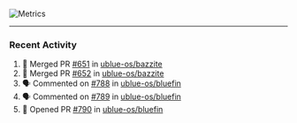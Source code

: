 ![Metrics](https://metrics.lecoq.io/KyleGospo?template=classic&base=header%2C%20activity%2C%20community%2C%20repositories%2C%20metadata&base.indepth=false&base.hireable=false&base.skip=false&config.timezone=America%2FLos_Angeles)

---
### Recent Activity
<!--START_SECTION:activity-->
1. 🎉 Merged PR [#651](https://github.com/ublue-os/bazzite/pull/651) in [ublue-os/bazzite](https://github.com/ublue-os/bazzite)
2. 🎉 Merged PR [#652](https://github.com/ublue-os/bazzite/pull/652) in [ublue-os/bazzite](https://github.com/ublue-os/bazzite)
3. 🗣 Commented on [#788](https://github.com/ublue-os/bluefin/issues/788#issuecomment-1877925962) in [ublue-os/bluefin](https://github.com/ublue-os/bluefin)
4. 🗣 Commented on [#789](https://github.com/ublue-os/bluefin/issues/789#issuecomment-1877923069) in [ublue-os/bluefin](https://github.com/ublue-os/bluefin)
5. 💪 Opened PR [#790](https://github.com/ublue-os/bluefin/pull/790) in [ublue-os/bluefin](https://github.com/ublue-os/bluefin)
<!--END_SECTION:activity-->
